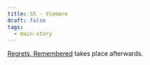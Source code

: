 ```yaml
---
title: S5 - Viemore
draft: false
tags:
  - main-story
---
```


[Regrets, Remembered](Regrets,%20Remembered.md) takes place afterwards.